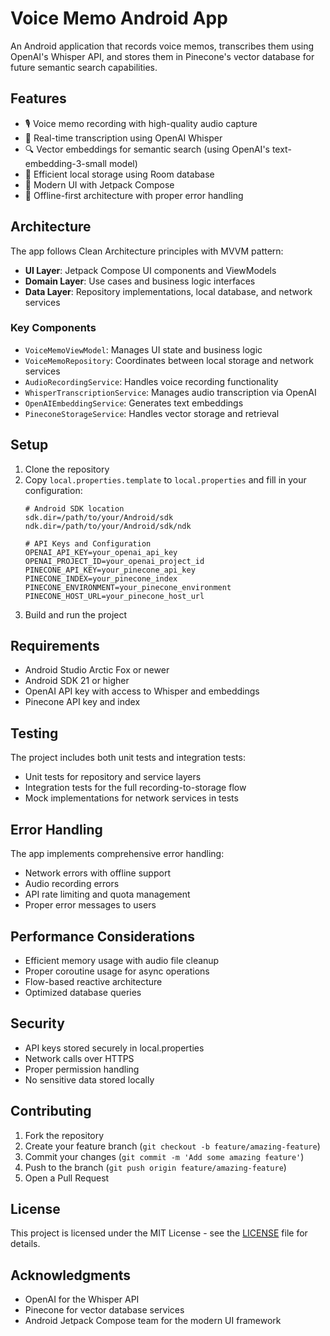 # Voice Memo Android App

An Android application that records voice memos, transcribes them using OpenAI's Whisper API, and stores them in Pinecone's vector database for future semantic search capabilities.

## Features

- 🎙️ Voice memo recording with high-quality audio capture
- 🔄 Real-time transcription using OpenAI Whisper
- 🔍 Vector embeddings for semantic search (using OpenAI's text-embedding-3-small model)
- 💾 Efficient local storage using Room database
- 🎨 Modern UI with Jetpack Compose
- 🔄 Offline-first architecture with proper error handling

## Architecture

The app follows Clean Architecture principles with MVVM pattern:

- **UI Layer**: Jetpack Compose UI components and ViewModels
- **Domain Layer**: Use cases and business logic interfaces
- **Data Layer**: Repository implementations, local database, and network services

### Key Components

- `VoiceMemoViewModel`: Manages UI state and business logic
- `VoiceMemoRepository`: Coordinates between local storage and network services
- `AudioRecordingService`: Handles voice recording functionality
- `WhisperTranscriptionService`: Manages audio transcription via OpenAI
- `OpenAIEmbeddingService`: Generates text embeddings
- `PineconeStorageService`: Handles vector storage and retrieval

## Setup

1. Clone the repository
2. Copy `local.properties.template` to `local.properties` and fill in your configuration:
   ```properties
   # Android SDK location
   sdk.dir=/path/to/your/Android/sdk
   ndk.dir=/path/to/your/Android/sdk/ndk

   # API Keys and Configuration
   OPENAI_API_KEY=your_openai_api_key
   OPENAI_PROJECT_ID=your_openai_project_id
   PINECONE_API_KEY=your_pinecone_api_key
   PINECONE_INDEX=your_pinecone_index
   PINECONE_ENVIRONMENT=your_pinecone_environment
   PINECONE_HOST_URL=your_pinecone_host_url
   ```
3. Build and run the project

## Requirements

- Android Studio Arctic Fox or newer
- Android SDK 21 or higher
- OpenAI API key with access to Whisper and embeddings
- Pinecone API key and index

## Testing

The project includes both unit tests and integration tests:

- Unit tests for repository and service layers
- Integration tests for the full recording-to-storage flow
- Mock implementations for network services in tests

## Error Handling

The app implements comprehensive error handling:
- Network errors with offline support
- Audio recording errors
- API rate limiting and quota management
- Proper error messages to users

## Performance Considerations

- Efficient memory usage with audio file cleanup
- Proper coroutine usage for async operations
- Flow-based reactive architecture
- Optimized database queries

## Security

- API keys stored securely in local.properties
- Network calls over HTTPS
- Proper permission handling
- No sensitive data stored locally

## Contributing

1. Fork the repository
2. Create your feature branch (`git checkout -b feature/amazing-feature`)
3. Commit your changes (`git commit -m 'Add some amazing feature'`)
4. Push to the branch (`git push origin feature/amazing-feature`)
5. Open a Pull Request

## License

This project is licensed under the MIT License - see the [LICENSE](LICENSE) file for details.

## Acknowledgments

- OpenAI for the Whisper API
- Pinecone for vector database services
- Android Jetpack Compose team for the modern UI framework 